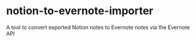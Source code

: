 # notion-to-evernote-importer
A tool to convert exported Notion notes to Evernote notes via the Evernote API
